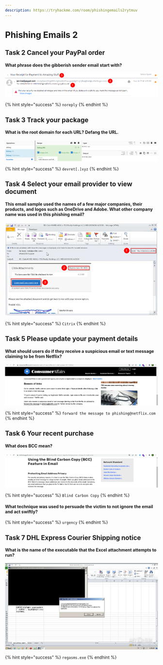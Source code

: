 ```yaml
---
description: https://tryhackme.com/room/phishingemails2rytmuv
---
```


# Phishing Emails 2

## Task 2 Cancel your PayPal order

#### What phrase does the gibberish sender email start with?

![](<../../.gitbook/assets/image (5) (1) (1) (1) (1).png>)

{% hint style="success" %}
`noreply`
{% endhint %}

## Task 3 Track your package

#### What is the root domain for each URL? Defang the URL.

![](<../../.gitbook/assets/Screenshot from 2022-03-20 15-36-40.png>)

{% hint style="success" %}
`devret[.]xyz`
{% endhint %}

## Task 4 Select your email provider to view document

#### This email sample used the names of a few major companies, their products, and logos such as OneDrive and Adobe. What other company name was used in this phishing email?

![](<../../.gitbook/assets/image (3) (1) (1).png>)

{% hint style="success" %}
`Citrix`
{% endhint %}

## Task 5 Please update your payment details

#### What should users do if they receive a suspicious email or text message claiming to be from Netflix?

![](<../../.gitbook/assets/Screenshot from 2022-03-20 15-50-44.png>)

{% hint style="success" %}
`forward the message to phishing@netflix.com`
{% endhint %}

## Task 6 Your recent purchase

#### What does BCC mean?

![](<../../.gitbook/assets/Screenshot from 2022-03-20 15-55-12.png>)

{% hint style="success" %}
`Blind Carbon Copy`
{% endhint %}

#### What technique was used to persuade the victim to not ignore the email and act swiftly?

{% hint style="success" %}
`urgency`
{% endhint %}

## Task 7 DHL Express Courier Shipping notice

#### What is the name of the executable that the Excel attachment attempts to run?

![](<../../.gitbook/assets/image (2).png>)

{% hint style="success" %}
`regasms.exe`
{% endhint %}
